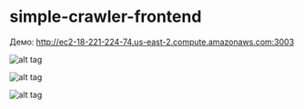 # simple-crawler-frontend
Демо: http://ec2-18-221-224-74.us-east-2.compute.amazonaws.com:3003

![alt tag](https://i.imgur.com/TiNGOEK.png "Экран информации сайта")

![alt tag](https://i.imgur.com/rD7gAB1.png "Список сайтов")

![alt tag](https://i.imgur.com/1n2zaGD.png "Создание задачи")
